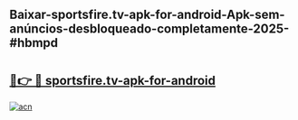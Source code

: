## Baixar-sportsfire.tv-apk-for-android-Apk-sem-anúncios-desbloqueado-completamente-2025-#hbmpd

# <h2><a href="https://ainizakaria.my?title=sportsfire.tv-apk-for-android&ref=22M">🔗👉 🔴 sportsfire.tv-apk-for-android</a></h2>

[![acn](https://github.com/user-attachments/assets/0f9c940e-d8b0-45ae-aac7-cd30a18b3e1c)](https://ainizakaria.my?title=sportsfire.tv-apk-for-android&ref=22M)

